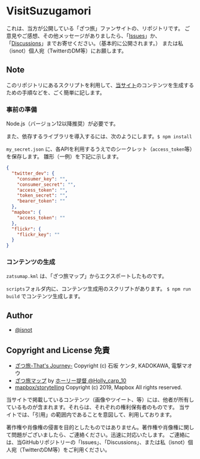 # VisitSuzugamori

これは、当方が公開している「ざつ旅」ファンサイトの、リポジトリです。
ご意見やご感想、その他メッセージがありましたら、「[Issues](https://github.com/VisitSuzugamori/VisitSuzugamori.github.io/issues)」か、「[Discussions](https://github.com/VisitSuzugamori/VisitSuzugamori.github.io/discussions)」までお寄せください。（基本的に公開されます。）
または私（isnot）個人宛（TwitterのDM等）にお願します。

## Note

このリポジトリにあるスクリプトを利用して、[当サイト](https://VisitSuzugamori.github.io/)のコンテンツを生成するための手順などを、ごく簡単に記します。

### 事前の準備

Node.js（バージョン12以降推奨）が必要です。

また、依存するライブラリを導入するには、次のようにします。`$ npm install`

`my_secret.json` に、各APIを利用するうえでのシークレット（`access_token`等）を保存します。
雛形（一例）を下記に示します。

```json
{
  "twitter_dev": {
    "consumer_key": "",
    "consumer_secret": "",
    "access_token": "",
    "token_secret": "",
    "bearer_token": ""
  },
  "mapbox": {
    "access_token": ""
  },
  "flickr": {
    "flickr_key": ""
  }
}
```

### コンテンツの生成

`zatsumap.kml` は、「ざつ旅マップ」からエクスポートしたものです。

`scripts`フォルダ内に、コンテンツ生成用のスクリプトがあります。
`$ npm run build` でコンテンツ生成します。

## Author

- [@isnot](https://github.com/isnot)

## Copyright and License 免責

- [ざつ旅-That's Journey-](https://store.kadokawa.co.jp/shop/b/bM1394_dD/) Copyright (c) 石坂 ケンタ, KADOKAWA, 電撃マオウ
- [ざつ旅マップ](https://t.co/Y8vwKzd1xD) by [ホ​ーリー提督 @Holly_carp_10](https://twitter.com/Holly_carp_10/status/1315987383695728642)
- [mapbox/storytelling](https://github.com/mapbox/storytelling) Copyright (c) 2019, Mapbox All rights reserved.

当サイトで掲載しているコンテンツ（画像やツイート、等）には、他者が所有しているものが含まれます。それらは、それぞれの権利保有者のものです。
当サイトでは、「引用」の範囲内であることを意図して、利用しております。

著作権や肖像権の侵害を目的としたものではありません。著作権や肖像権に関して問題がございましたら、ご連絡ください。迅速に対応いたします。
ご連絡には、当GitHubリポジトリーの「Issues」、「Discussions」、または私（isnot）個人宛（TwitterのDM等）をご利用ください。
